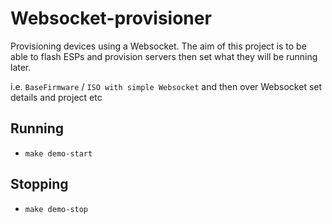 # Websocket-provisioner
Provisioning devices using a Websocket. The aim of this project is to be able to flash ESPs and provision servers
then set what they will be running later.

i.e. `BaseFirmware` / `ISO with simple Websocket` and then over Websocket set details and project etc 


## Running

* `make demo-start`

## Stopping

* `make demo-stop`
